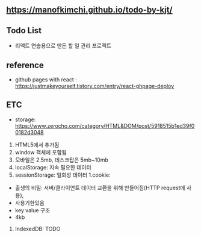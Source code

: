 ## https://manofkimchi.github.io/todo-by-kjt/

## Todo List
- 리액트 연습용으로 만든 할 일 관리 프로젝트

## reference
- github pages with react : https://justmakeyourself.tistory.com/entry/react-ghpage-deploy

## ETC
- storage: https://www.zerocho.com/category/HTML&DOM/post/5918515b1ed39f00182d3048
1. HTML5에서 추가됨
1. window 객체에 포함됨
1. 모바일은 2.5mb, 데스크탑은 5mb~10mb
1. localStorage: 지속 필요한 데이터
1. sessionStorage: 일회성 데이터
1.cookie: 
  * 출생의 비밀: 서버/클라이언트 데이터 교환을 위해 만들어짐(HTTP request에 사용), 
  * 사용기한있음
  * key value 구조
  * 4kb  
1. IndexedDB: TODO


